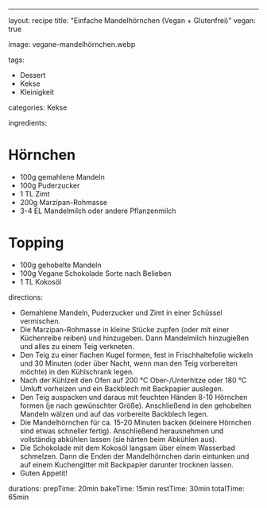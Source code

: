 ---
layout: recipe
title: "Einfache Mandelhörnchen (Vegan + Glutenfrei)"
vegan: true

image: vegane-mandelhörnchen.webp

tags:
- Dessert
- Kekse
- Kleinigkeit

categories: Kekse

ingredients:
# Hörnchen
- 100g gemahlene Mandeln
- 100g Puderzucker
- 1 TL Zimt
- 200g Marzipan-Rohmasse
- 3-4 EL Mandelmilch oder andere Pflanzenmilch
# Topping
- 100g gehobelte Mandeln
- 100g Vegane Schokolade Sorte nach Belieben
- 1 TL Kokosöl

directions:
- Gemahlene Mandeln, Puderzucker und Zimt in einer Schüssel vermischen.
- Die Marzipan-Rohmasse in kleine Stücke zupfen (oder mit einer Küchenreibe reiben) und hinzugeben. Dann Mandelmilch hinzugießen und alles zu einem Teig verkneten.
- Den Teig zu einer flachen Kugel formen, fest in Frischhaltefolie wickeln und 30 Minuten (oder über Nacht, wenn man den Teig vorbereiten möchte) in den Kühlschrank legen.
- Nach der Kühlzeit den Ofen auf 200 °C Ober-/Unterhitze oder 180 °C Umluft vorheizen und ein Backblech mit Backpapier auslegen.
- Den Teig auspacken und daraus mit feuchten Händen 8-10 Hörnchen formen (je nach gewünschter Größe). Anschließend in den gehobelten Mandeln wälzen und auf das vorbereite Backblech legen.
- Die Mandelhörnchen für ca. 15-20 Minuten backen (kleinere Hörnchen sind etwas schneller fertig). Anschließend herausnehmen und vollständig abkühlen lassen (sie härten beim Abkühlen aus).
- Die Schokolade mit dem Kokosöl langsam über einem Wasserbad schmelzen. Dann die Enden der Mandelhörnchen darin eintunken und auf einem Kuchengitter mit Backpapier darunter trocknen lassen.
- Guten Appetit!

durations:
    prepTime: 20min
    bakeTime: 15min
    restTime: 30min
    totalTime: 65min